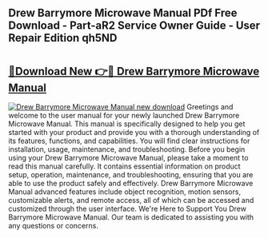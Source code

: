 ## Drew Barrymore Microwave Manual PDf Free Download - Part-aR2 Service Owner Guide - User Repair Edition qh5ND

# <h2><a href="http://bc2799.oget.top/?id=Drew+Barrymore+Microwave+Manual">🔗Download New 👉🔴 Drew Barrymore Microwave Manual</a></h2>

[![Drew Barrymore Microwave Manual new download](https://i.imgur.com/5g1atiW.png)](http://bc2799.oget.top/?id=Drew+Barrymore+Microwave+Manual)
Greetings and welcome to the user manual for your newly launched Drew Barrymore Microwave Manual. This manual is specifically designed to help you get started with your product and provide you with a thorough understanding of its features, functions, and capabilities. You will find clear instructions for installation, usage, maintenance, and troubleshooting. Before you begin using your Drew Barrymore Microwave Manual, please take a moment to read this manual carefully. It contains essential information on product setup, operation, maintenance, and troubleshooting, ensuring that you are able to use the product safely and effectively. Drew Barrymore Microwave Manual advanced features include object recognition, motion sensors, customizable alerts, and remote access, all of which can be accessed and customized through the user interface. We're Here to Support You Drew Barrymore Microwave Manual. Our team is dedicated to assisting you with any questions or concerns.

